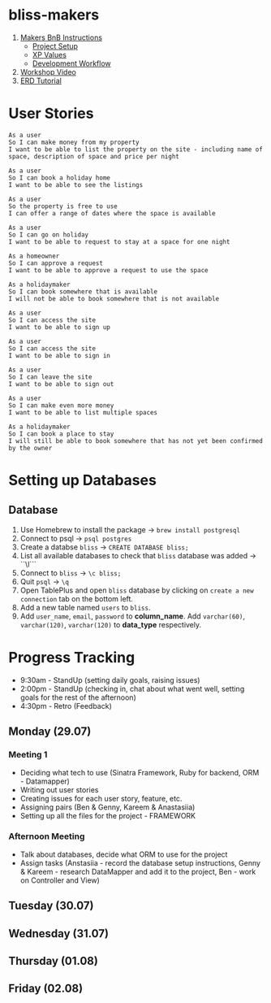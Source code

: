 # bliss-makers


1. [Makers BnB Instructions](https://github.com/makersacademy/course/tree/master/makersbnb#turning-a-specification-into-user-stories)
   - [Project Setup](https://github.com/makersacademy/course/tree/master/makersbnb#project-setup)
   - [XP Values](https://github.com/makersacademy/course/tree/master/makersbnb#xp-values)
   - [Development Workflow](https://github.com/makersacademy/course/blob/master/pills/development_workflow.md)
 2. [Workshop Video](https://drive.google.com/open?id=18oBTHQp5m0-5uDq9mcvfIon4jB4A_auv)
 3. [ERD Tutorial](https://www.youtube.com/watch?v=QpdhBUYk7Kk&list=WL&index=9&t=65s)

# User Stories
```
As a user
So I can make money from my property
I want to be able to list the property on the site - including name of space, description of space and price per night

As a user
So I can book a holiday home
I want to be able to see the listings

As a user
So the property is free to use
I can offer a range of dates where the space is available

As a user
So I can go on holiday
I want to be able to request to stay at a space for one night

As a homeowner
So I can approve a request
I want to be able to approve a request to use the space

As a holidaymaker
So I can book somewhere that is available
I will not be able to book somewhere that is not available

As a user
So I can access the site
I want to be able to sign up

As a user
So I can access the site
I want to be able to sign in

As a user
So I can leave the site
I want to be able to sign out

As a user
So I can make even more money
I want to be able to list multiple spaces

As a holidaymaker
So I can book a place to stay
I will still be able to book somewhere that has not yet been confirmed by the owner
```
# Setting up Databases
## Database
1. Use Homebrew to install the package -> ```brew install postgresql```
2. Connect to psql -> ```psql postgres```
3. Create a databse ```bliss``` -> ```CREATE DATABASE bliss;```
4. List all available databases to check that ```bliss``` database was added -> ``\l```
5. Connect to ```bliss``` -> ```\c bliss;```
6. Quit ```psql``` -> ```\q```
7. Open TablePlus and open ```bliss``` database by clicking on ```create a new connection``` tab on the bottom left.
8. Add a new table named ```users``` to ```bliss```.
9. Add ```user_name```, ```email```, ```password``` to **column_name**. Add ```varchar(60)```, ```varchar(120)```, ```varchar(120)``` to **data_type** respectively.


# Progress Tracking
- 9:30am - StandUp (setting daily goals, raising issues)
- 2:00pm - StandUp (checking in, chat about what went well, setting goals for the rest of the afternoon)
- 4:30pm - Retro (Feedback)

## Monday (29.07)
### Meeting 1
- Deciding what tech to use (Sinatra Framework, Ruby for backend, ORM - Datamapper)
- Writing out user stories
- Creating issues for each user story, feature, etc.
- Assigning pairs (Ben & Genny, Kareem & Anastasiia)
- Setting up all the files for the project - FRAMEWORK
### Afternoon Meeting
- Talk about databases, decide what ORM to use for the project
- Assign tasks (Anstasiia - record the database setup instructions, Genny & Kareem - research DataMapper and add it to the project, Ben - work on Controller and View)

## Tuesday (30.07)
## Wednesday (31.07)
## Thursday (01.08)
## Friday (02.08)
